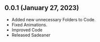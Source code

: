 ## 0.0.1 (January 27, 2023)

* Added new unnecessary Folders to Code.
* Fixed Animations.
* Improved Code
* Released Sadeaner
